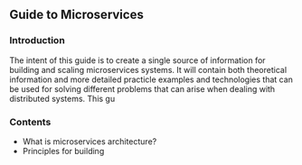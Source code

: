 ## Guide to Microservices
### Introduction
The intent of this guide is to create a single source of information for building and scaling microservices systems. It will contain both theoretical information and more detailed practicle examples and technologies that can be used for solving different problems that can arise when dealing with distributed systems. This gu
### Contents
 - What is microservices architecture?
 - Principles for building

<!--stackedit_data:
eyJoaXN0b3J5IjpbLTE3NDgyNjE0MjRdfQ==
-->
